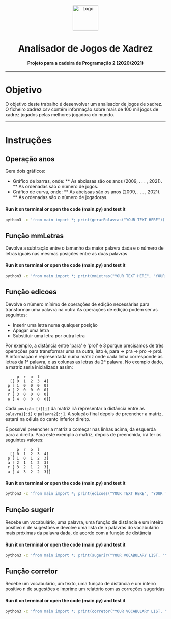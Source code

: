 <p align="center">
    <img src="https://toppng.com/uploads/preview/xadrez-pecas-115510531310ckdoeofuf.png" alt="Logo" width="80" height="80">
</p>

# <h1 align="center">Analisador de Jogos de Xadrez</h3>
<h4 align="center">Projeto para a cadeira de Programação 2 (2020/2021)</h5>

<hr>

# Objetivo
O objetivo deste trabalho é desenvolver um analisador de jogos de xadrez. O ficheiro xadrez.csv contém informação sobre mais de 100 mil jogos de xadrez jogados pelas melhores jogadora do mundo.

<hr>

# Instruções 

## Operação anos
Gera dois gráficos: 
* Gráfico de barras, onde:
** As abcissas são os anos (2009, . . . , 2021).
** As ordenadas são o número de jogos.
* Gráfico de curva, onde:
** As abcissas são os anos (2009, . . . , 2021).
**  As ordenadas são o número de jogadoras.

#### **Run it on terminal or open the code (main.py) and test it** 
```bash
python3 -c 'from main import *; print(gerarPalavras("YOUR TEXT HERE"))'
```

## Função mmLetras
Devolve a subtração entre o tamanho da maior palavra dada e o número de letras iguais nas mesmas posições entre as duas palavras

#### **Run it on terminal or open the code (main.py) and test it** 
```bash
python3 -c 'from main import *; print(mmLetras("YOUR TEXT HERE", "YOUR TEXT HERE"))'
```

## Função edicoes 
Devolve o número mínimo de operações de edição necessárias para transformar uma palavra na outra 
As operações de edição podem ser as seguintes:
* Inserir uma letra numa qualquer posição 
* Apagar uma letra
* Substituir uma letra por outra letra

Por exemplo, a distância entre 'para' e 'prol' é 3 porque precisamos de três operações para transformar uma na outra, isto é, para -> pra -> pro -> prol. <br>
A informação é representada numa matriz onde cada linha corresponde às letras da 1ª palavra, e as colunas as letras da 2ª palavra. No exemplo dado, a matriz seria inicializada assim: <br>

```     
     p  r  o  l
  [[ 0  1  2  3  4]
 p [ 1  0  0  0  0]
 a [ 2  0  0  0  0]
 r [ 3  0  0  0  0]
 a [ 4  0  0  0  0]]
``` 

Cada ```posição [i][j]``` da matriz irá representar a distância entre as ```palavra1[:i]``` e ```palavra2[:j]```. A solução final depois de preencher a matriz, estará na célula do canto inferior direito.</p> 

É possível preencher a matriz a começar nas linhas acima, da esquerda para a direita.
Para este exemplo a matriz, depois de preenchida, irá ter os seguintes valores:

```   
     p  r  o  l
  [[ 0  1  2  3  4]
 p [ 1  0  1  2  3]
 a [ 2  1  1  2  3]
 r [ 3  2  1  2  3]
 a [ 4  3  2  2  3]]
```

#### **Run it on terminal or open the code (main.py) and test it** 
```bash
python3 -c 'from main import *; print(edicoes("YOUR TEXT HERE", "YOUR TEXT HERE"))'
``` 
## Função sugerir 
Recebe um vocabulário, uma palavra, uma função de distância e um inteiro positivo n de sugestões e devolve uma lista de n palavras do vocabulário mais próximas da palavra dada, de acordo com a função de distância 

#### **Run it on terminal or open the code (main.py) and test it** 
```bash
python3 -c 'from main import *; print(sugerir("YOUR VOCABULARY LIST, "YOUR TEXT HERE", "YOUR DISTANCE FUNCTION", maxSugestoes=5))'
``` 

## Função corretor 
Recebe um vocabulário, um texto, uma função de distância e um inteiro positivo n de sugestões e imprime um relatório com as correções sugeridas 

#### **Run it on terminal or open the code (main.py) and test it** 
```bash
python3 -c 'from main import *; print(corretor("YOUR VOCABULARY LIST, "YOUR TEXT HERE", "YOUR DISTANCE FUNCTION", maxSugestoes=5))'
``` 
